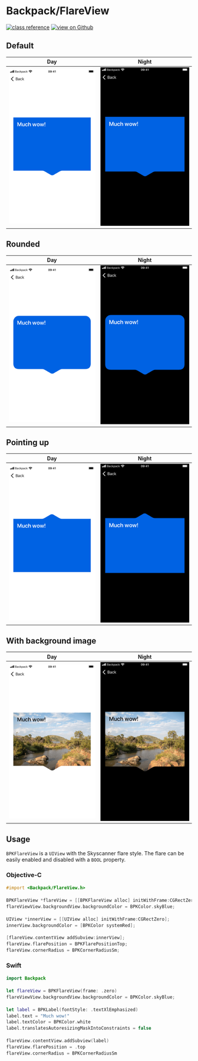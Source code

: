 # Backpack/FlareView

[![class reference](https://img.shields.io/badge/Class%20reference-iOS-blue)](https://backpack.github.io/ios/versions/latest/uikit/Classes/BPKFlareView.html)
[![view on Github](https://img.shields.io/badge/Source%20code-GitHub-lightgrey)](https://github.com/Skyscanner/backpack-ios/tree/main/Backpack/FlareView)

## Default

| Day | Night |
| --- | --- |
| ![iPhone 8 simulator](https://raw.githubusercontent.com/Skyscanner/backpack-ios/main/screenshots/iPhone%208-flare-view___default_lm.png) |![iPhone 8 simulator - dark mode](https://raw.githubusercontent.com/Skyscanner/backpack-ios/main/screenshots/iPhone%208-flare-view___default_dm.png) |

## Rounded

| Day | Night |
| --- | --- |
| ![iPhone 8 simulator](https://raw.githubusercontent.com/Skyscanner/backpack-ios/main/screenshots/iPhone%208-flare-view___rounded_lm.png) |![iPhone 8 simulator - dark mode](https://raw.githubusercontent.com/Skyscanner/backpack-ios/main/screenshots/iPhone%208-flare-view___rounded_dm.png) |

## Pointing up

| Day | Night |
| --- | --- |
| ![iPhone 8 simulator](https://raw.githubusercontent.com/Skyscanner/backpack-ios/main/screenshots/iPhone%208-flare-view___flare-at-top_lm.png) |![iPhone 8 simulator - dark mode](https://raw.githubusercontent.com/Skyscanner/backpack-ios/main/screenshots/iPhone%208-flare-view___flare-at-top_dm.png) |

## With background image

| Day | Night |
| --- | --- |
| ![iPhone 8 simulator](https://raw.githubusercontent.com/Skyscanner/backpack-ios/main/screenshots/iPhone%208-flare-view___background-image_lm.png) |![iPhone 8 simulator - dark mode](https://raw.githubusercontent.com/Skyscanner/backpack-ios/main/screenshots/iPhone%208-flare-view___background-image_dm.png) |

## Usage

`BPKFlareView` is a `UIView` with the Skyscanner flare style. The flare can be easily enabled and disabled with a `BOOL` property.

### Objective-C

```objective-c
#import <Backpack/FlareView.h>

BPKFlareView *flareView = [[BPKFlareView alloc] initWithFrame:CGRectZero];
flareViewView.backgroundView.backgroundColor = BPKColor.skyBlue;

UIView *innerView = [[UIView alloc] initWithFrame:CGRectZero];
innerView.backgroundColor = [BPKColor systemRed];

[flareView.contentView addSubview:innerView];
flareView.flarePosition = BPKFlarePositionTop;
flareView.cornerRadius = BPKCornerRadiusSm;
```

### Swift

```swift
import Backpack

let flareView = BPKFlareView(frame: .zero)
flareViewView.backgroundView.backgroundColor = BPKColor.skyBlue;

let label = BPKLabel(fontStyle: .textXlEmphasized)
label.text = "Much wow!"
label.textColor = BPKColor.white
label.translatesAutoresizingMaskIntoConstraints = false

flareView.contentView.addSubview(label)
flareView.flarePosition = .top
flareView.cornerRadius = BPKCornerRadiusSm
```
